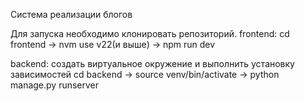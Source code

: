 Система реализации блогов

Для запуска необходимо клонировать репозиторий.
frontend:
cd frontend -> nvm use v22(и выше) -> npm run dev

backend:
создать виртуальное окружение и выполнить установку зависимостей
cd backend -> source venv/bin/activate -> python manage.py runserver
